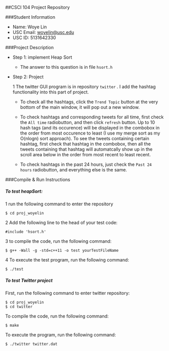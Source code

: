 ##CSCI 104 Project Repository

###Student Information
  + Name: Woye Lin
  + USC Email: woyelin@usc.edu
  + USC ID: 5131642330

###Project Description

* Step 1: implement Heap Sort

  * The answer to this question is in file ```hsort.h```

* Step 2: Project

  1 The twitter GUI program is in repository  ```twitter``` . I add the hashtag functionality into this part of project.

  * To check all the hashtags, click the  ```Trend Topic``` button at the very bottom of the main window, it will pop out a new window.

   * To check hashtags and corresponding tweets for all time, first check the  ```All time```  radiobutton, and then click  ```refresh``` button. Up to 10 hash tags (and its occurence) will be displayed in the combobox in the order from most occurence to least (I use my merge sort as my O(nlogn) sort approach). To see the tweets containing certain hashtag, first check that hashtag in the combobox, then all the tweets containing that hashtag will automatcally show up in the scroll area below in the order from most recent to least recent.

   * To check hashtags in the past 24 hours, just check the  ```Past 24 hours```  radiobutton, and everything else is the same.


###Compile & Run Instructions


##### To test heapSort:

1 run the following command to enter the repository

```
$ cd proj_woyelin
```

2 Add the following line to the head of your test code:

```
#include 'hsort.h'
```

3 to compile the code, run the following command:

``` 
$ g++ -Wall -g -std=c++11 -o test yourTestFileName
```

4 To execute the test program, run the following command:

```
$ ./test
```


##### To test Twitter project

First, run the following command to enter twitter repository:

```
$ cd proj_woyelin
$ cd twitter
```

To compile the code, run the following command: 

```
$ make
```

To execute the program, run the following command:

```
$ ./twitter twitter.dat
```
